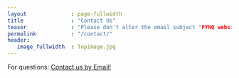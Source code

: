 ```yaml
---
layout              : page-fullwidth
title               : "Contact Us"
teaser              : "Please don't alter the email subject "PYNQ website" as this will prevent the email ending up in the wrong folder!"
permalink           : "/contact/"
header:
   image_fullwidth  : Topimage.jpg
---
```


<html>
  <body>
      <p>For questions:
        <a href="mailto:xup@xilinx.com?subject=PYNQ Website&body=Dear XUP Team">Contact us by Email!</a>
      </p>
  </body>
</html>